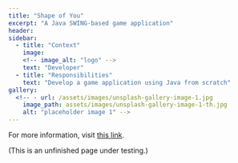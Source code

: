 ```yaml
---
title: "Shape of You"
excerpt: "A Java SWING-based game application"
header:
sidebar:
  - title: "Context"
    image: 
    <!-- image_alt: "logo" -->
    text: "Developer"
  - title: "Responsibilities"
    text: "Develop a game application using Java from scratch"
gallery:
  <!-- - url: /assets/images/unsplash-gallery-image-1.jpg
    image_path: assets/images/unsplash-gallery-image-1-th.jpg
    alt: "placeholder image 1" -->
---
```


For more information, visit [this link].

(This is an unfinished page under testing.)

<!-- {% include gallery caption="This is a sample gallery to go along with this case study." %}
 -->

 [this link]: https://github.com/jaketae/find-shape-game
